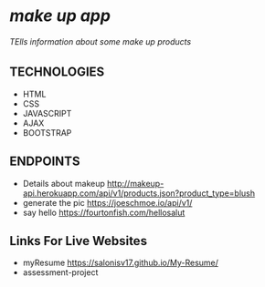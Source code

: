 # *make up app*

###### TElls information about some make up products
## TECHNOLOGIES
* HTML
* CSS
* JAVASCRIPT
* AJAX
* BOOTSTRAP

## ENDPOINTS
                      

* Details about makeup http://makeup-api.herokuapp.com/api/v1/products.json?product_type=blush
* generate the pic     https://joeschmoe.io/api/v1/
* say hello            https://fourtonfish.com/hellosalut
## Links For Live Websites
* myResume            https://salonisv17.github.io/My-Resume/
* assessment-project  